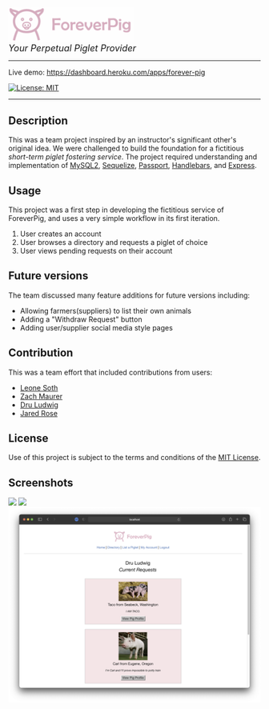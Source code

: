 <img src="./public/assets/images/forever-pig-logo.png" width="250px">
<br>
<span style="font-size: 18px"><i>Your Perpetual Piglet Provider</i></span>
<hr>
  Live demo: <a href="https://dashboard.heroku.com/apps/forever-pig">https://dashboard.heroku.com/apps/forever-pig</a> 

  [![License: MIT](https://img.shields.io/badge/License-MIT-yellow.svg)](https://opensource.org/licenses/MIT)

  <hr>

  ## Description
  This was a team project inspired by an instructor's significant other's original idea. We were challenged to build the foundation for a fictitious <i>short-term piglet fostering service</i>. The project required understanding and implementation of [MySQL2](https://www.npmjs.com/package/mysql2), [Sequelize](https://www.npmjs.com/package/sequelize), [Passport](https://www.npmjs.com/package/passport), [Handlebars](https://www.npmjs.com/package/handlebars), and [Express](https://www.npmjs.com/package/express). 

## Usage
  This project was a first step in developing the fictitious service of ForeverPig, and uses a very simple workflow in its first iteration.
  1. User creates an account
  2. User browses a directory and requests a piglet of choice
  3. User views pending requests on their account

## Future versions
  The team discussed many feature additions for future versions including:
  - Allowing farmers(suppliers) to list their own animals
  - Adding a "Withdraw Request" button
  - Adding user/supplier social media style pages

## Contribution
  This was a team effort that included contributions from users:
  - [Leone Soth](https://github.com/lsoth)
  - [Zach Maurer](https://github.com/zmaurer1)
  - [Dru Ludwig](https://github.com/druludwig/)
  - [Jared Rose](https://github.com/MagnetMoss)

  ## License
  Use of this project is subject to the terms and conditions of the <a href="https://www.mit.edu/~amini/LICENSE.md">MIT License</a>.
  
  ## Screenshots
<img src="./public/assets/images/readme-images/forever-pig-screenshot-1.png">
<img src="./public/assets/images/readme-images/forever-pig-screenshot-2.png">
<img src="./public/assets/images/readme-images/forever-pig-screenshot-3.png">
  
 

